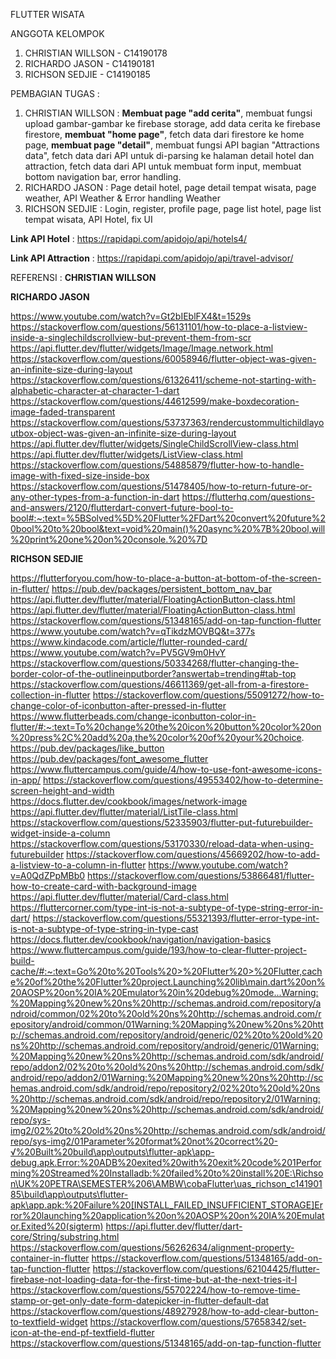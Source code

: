 FLUTTER WISATA

ANGGOTA KELOMPOK
1. CHRISTIAN WILLSON - C14190178
2. RICHARDO JASON - C14190181
3. RICHSON SEDJIE - C14190185

PEMBAGIAN TUGAS :
1. CHRISTIAN WILLSON : **Membuat page "add cerita"**, membuat fungsi upload gambar-gambar ke firebase storage, add data cerita ke firebase firestore, **membuat "home page"**, fetch data dari firestore ke home page, **membuat page "detail"**, membuat fungsi API bagian "Attractions data", fetch data dari API untuk di-parsing ke halaman detail hotel dan attraction, fetch data dari API untuk membuat form input, membuat bottom navigation bar, error handling.
2. RICHARDO JASON : Page detail hotel, page detail tempat wisata, page weather, API Weather & Error handling Weather
3. RICHSON SEDJIE : Login, register, profile page, page list hotel, page list tempat wisata, API Hotel, fix UI

**Link API Hotel** : https://rapidapi.com/apidojo/api/hotels4/

**Link API Attraction** : https://rapidapi.com/apidojo/api/travel-advisor/

REFERENSI :
**CHRISTIAN WILLSON**

**RICHARDO JASON**

https://www.youtube.com/watch?v=Gt2bIEblFX4&t=1529s
https://stackoverflow.com/questions/56131101/how-to-place-a-listview-inside-a-singlechildscrollview-but-prevent-them-from-scr
https://api.flutter.dev/flutter/widgets/Image/Image.network.html
https://stackoverflow.com/questions/60058946/flutter-object-was-given-an-infinite-size-during-layout
https://stackoverflow.com/questions/61326411/scheme-not-starting-with-alphabetic-character-at-character-1-dart 
https://stackoverflow.com/questions/44612599/make-boxdecoration-image-faded-transparent
https://stackoverflow.com/questions/53737363/rendercustommultichildlayoutbox-object-was-given-an-infinite-size-during-layout
https://api.flutter.dev/flutter/widgets/SingleChildScrollView-class.html
https://api.flutter.dev/flutter/widgets/ListView-class.html
https://stackoverflow.com/questions/54885879/flutter-how-to-handle-image-with-fixed-size-inside-box
https://stackoverflow.com/questions/51478405/how-to-return-future-or-any-other-types-from-a-function-in-dart
https://flutterhq.com/questions-and-answers/2120/flutterdart-convert-future-bool-to-bool#:~:text=%5BSolved%5D%20Flutter%2FDart%20convert%20future%20bool%20to%20bool&text=void%20main()%20async%20%7B%20bool,will%20print%20one%20on%20console.%20%7D

**RICHSON SEDJIE**

https://flutterforyou.com/how-to-place-a-button-at-bottom-of-the-screen-in-flutter/
https://pub.dev/packages/persistent_bottom_nav_bar
https://api.flutter.dev/flutter/material/FloatingActionButton-class.html
https://api.flutter.dev/flutter/material/FloatingActionButton-class.html
https://stackoverflow.com/questions/51348165/add-on-tap-function-flutter
https://www.youtube.com/watch?v=qTikdzMOVBQ&t=377s
https://www.kindacode.com/article/flutter-rounded-card/
https://www.youtube.com/watch?v=PV5GV9m0HvY
https://stackoverflow.com/questions/50334268/flutter-changing-the-border-color-of-the-outlineinputborder?answertab=trending#tab-top
https://stackoverflow.com/questions/46611369/get-all-from-a-firestore-collection-in-flutter
https://stackoverflow.com/questions/55091272/how-to-change-color-of-iconbutton-after-pressed-in-flutter
https://www.flutterbeads.com/change-iconbutton-color-in-flutter/#:~:text=To%20change%20the%20icon%20button%20color%20on%20press%2C%20add%20a,the%20color%20of%20your%20choice.
https://pub.dev/packages/like_button
https://pub.dev/packages/font_awesome_flutter
https://www.fluttercampus.com/guide/4/how-to-use-font-awesome-icons-in-app/
https://stackoverflow.com/questions/49553402/how-to-determine-screen-height-and-width
https://docs.flutter.dev/cookbook/images/network-image
https://api.flutter.dev/flutter/material/ListTile-class.html
https://stackoverflow.com/questions/52335903/flutter-put-futurebuilder-widget-inside-a-column
https://stackoverflow.com/questions/53170330/reload-data-when-using-futurebuilder
https://stackoverflow.com/questions/45669202/how-to-add-a-listview-to-a-column-in-flutter
https://www.youtube.com/watch?v=A0QdZPpMBb0
https://stackoverflow.com/questions/53866481/flutter-how-to-create-card-with-background-image
https://api.flutter.dev/flutter/material/Card-class.html
https://fluttercorner.com/type-int-is-not-a-subtype-of-type-string-error-in-dart/
https://stackoverflow.com/questions/55321393/flutter-error-type-int-is-not-a-subtype-of-type-string-in-type-cast
https://docs.flutter.dev/cookbook/navigation/navigation-basics
https://www.fluttercampus.com/guide/193/how-to-clear-flutter-project-build-cache/#:~:text=Go%20to%20Tools%20>%20Flutter%20>%20Flutter,cache%20of%20the%20Flutter%20project.Launching%20lib\main.dart%20on%20AOSP%20on%20IA%20Emulator%20in%20debug%20mode...Warning:%20Mapping%20new%20ns%20http://schemas.android.com/repository/android/common/02%20to%20old%20ns%20http://schemas.android.com/repository/android/common/01Warning:%20Mapping%20new%20ns%20http://schemas.android.com/repository/android/generic/02%20to%20old%20ns%20http://schemas.android.com/repository/android/generic/01Warning:%20Mapping%20new%20ns%20http://schemas.android.com/sdk/android/repo/addon2/02%20to%20old%20ns%20http://schemas.android.com/sdk/android/repo/addon2/01Warning:%20Mapping%20new%20ns%20http://schemas.android.com/sdk/android/repo/repository2/02%20to%20old%20ns%20http://schemas.android.com/sdk/android/repo/repository2/01Warning:%20Mapping%20new%20ns%20http://schemas.android.com/sdk/android/repo/sys-img2/02%20to%20old%20ns%20http://schemas.android.com/sdk/android/repo/sys-img2/01Parameter%20format%20not%20correct%20-√%20Built%20build\app\outputs\flutter-apk\app-debug.apk.Error:%20ADB%20exited%20with%20exit%20code%201Performing%20Streamed%20Installadb:%20failed%20to%20install%20E:\Richson\UK%20PETRA\SEMESTER%206\AMBW\cobaFlutter\uas_richson_c14190185\build\app\outputs\flutter-apk\app.apk:%20Failure%20[INSTALL_FAILED_INSUFFICIENT_STORAGE]Error%20launching%20application%20on%20AOSP%20on%20IA%20Emulator.Exited%20(sigterm)
https://api.flutter.dev/flutter/dart-core/String/substring.html
https://stackoverflow.com/questions/56262634/alignment-property-container-in-flutter
https://stackoverflow.com/questions/51348165/add-on-tap-function-flutter
https://stackoverflow.com/questions/62104425/flutter-firebase-not-loading-data-for-the-first-time-but-at-the-next-tries-it-l
https://stackoverflow.com/questions/55702224/how-to-remove-time-stamp-or-get-only-date-form-datepicker-in-flutter-default-dat
https://stackoverflow.com/questions/48927928/how-to-add-clear-button-to-textfield-widget
https://stackoverflow.com/questions/57658342/set-icon-at-the-end-pf-textfield-flutter
https://stackoverflow.com/questions/51348165/add-on-tap-function-flutter
